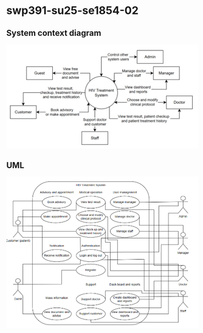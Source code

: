 # swp391-su25-se1854-02

## System context diagram
![system context diagram](img/SystemContextDiagram.png)

## UML
![uml](img/UML.png)
